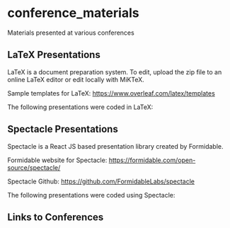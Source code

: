 # conference_materials
Materials presented at various conferences

## LaTeX Presentations
LaTeX is a document preparation system. 
To edit, upload the zip file to an online LaTeX editor or edit locally with MiKTeX.

Sample templates for LaTeX: https://www.overleaf.com/latex/templates

The following presentations were coded in LaTeX:

## Spectacle Presentations
Spectacle is a React JS based presentation library created by Formidable.

Formidable website for Spectacle: https://formidable.com/open-source/spectacle/

Spectacle Github: https://github.com/FormidableLabs/spectacle

The following presentations were coded using Spectacle:

## Links to Conferences

